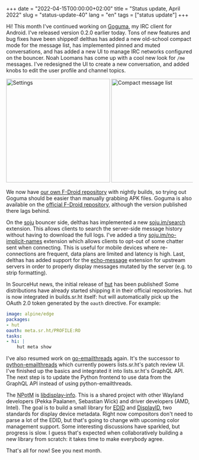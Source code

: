 +++
date = "2022-04-15T00:00:00+02:00"
title = "Status update, April 2022"
slug = "status-update-40"
lang = "en"
tags = ["status update"]
+++

Hi! This month I've continued working on [Goguma], my IRC client for Android.
I've released version 0.2.0 earlier today. Tons of new features and bug fixes
have been shipped! delthas has added a new old-school compact mode for the
message list, has implemented pinned and muted conversations, and has added a
new UI to manage IRC networks configured on the bouncer. Noah Loomans has
come up with a cool new look for `/me` messages. I've redesigned the UI to
create a new conversation, and added knobs to edit the user profile and channel
topics.

<div style="overflow-y: auto; white-space: nowrap;">
<img src="/img/blog/2022-04-15-status-update-40/goguma-settings.png" width="280" class="opaque" alt="Settings">
<img src="/img/blog/2022-04-15-status-update-40/goguma-compact.png" width="280" class="opaque" alt="Compact message list">
<img src="/img/blog/2022-04-15-status-update-40/goguma-new-conversation.png" width="280" class="opaque" alt="New conversation">
<img src="/img/blog/2022-04-15-status-update-40/goguma-buffer.png" width="280" class="opaque" alt="/me message">
</div>

We now have [our own F-Droid repository] with nightly builds, so trying out
Goguma should be easier than manually grabbing APK files. Goguma is also
available on the [official F-Droid repository], although the version published
there lags behind.

On the [soju] bouncer side, delthas has implemented a new [soju.im/search]
extension. This allows clients to search the server-side message history
without having to download the full logs. I've added a tiny
[soju.im/no-implicit-names] extension which allows clients to opt-out of some
chatter sent when connecting. This is useful for mobile devices where
re-connections are frequent, data plans are limited and latency is high. Last,
delthas has added support for the [echo-message] extension for upstream
servers in order to properly display messages mutated by the server (e.g. to
strip formatting).

In SourceHut news, the initial release of [hut] has been published! Some
distributions have already started shipping it in their official repositories.
hut is now integrated in builds.sr.ht itself: hut will automatically pick up
the OAuth 2.0 token generated by the `oauth` directive. For example:

```yaml
image: alpine/edge
packages:
- hut
oauth: meta.sr.ht/PROFILE:RO
tasks:
- hi: |
    hut meta show
```

I've also resumed work on [go-emailthreads] again. It's the successor to
[python-emailthreads] which currently powers lists.sr.ht's patch review UI.
I've finished up the basics and integrated it into lists.sr.ht's GraphQL API.
The next step is to update the Python frontend to use data from the GraphQL API
instead of using python-emailthreads.

The <abbr title="New Project of the Month">NPotM</abbr> is [libdisplay-info].
This is a shared project with other Wayland developers (Pekka Paalanen,
Sebastian Wick) and driver developers (AMD, Intel). The goal is to build a
small library for [EDID] and [DisplayID], two standards for display device
metadata. Right now compositors don't need to parse a lot of the EDID, but
that's going to change with upcoming color management support. Some interesting
discussions have sparkled, but progress is slow. I guess that's expected when
collaboratively building a new library from scratch: it takes time to make
everybody agree.

That's all for now! See you next month.

[Goguma]: https://sr.ht/~emersion/goguma
[our own F-Droid repository]: https://fdroid.emersion.fr/
[official F-Droid repository]: https://f-droid.org/packages/fr.emersion.goguma/
[soju]: https://soju.im
[soju.im/search]: https://git.sr.ht/~emersion/soju/tree/master/item/doc/ext/search.md
[soju.im/no-implicit-names]: https://git.sr.ht/~emersion/soju/tree/master/item/doc/ext/no-implicit-names.md
[echo-message]: https://ircv3.net/specs/extensions/echo-message.html
[hut]: https://sr.ht/~emersion/hut
[go-emailthreads]: https://sr.ht/~emersion/go-emailthreads/
[python-emailthreads]: https://github.com/emersion/python-emailthreads/
[libdisplay-info]: https://gitlab.freedesktop.org/emersion/libdisplay-info
[EDID]: https://en.wikipedia.org/wiki/Extended_Display_Identification_Data
[DisplayID]: https://en.wikipedia.org/wiki/DisplayID
